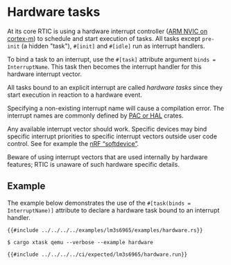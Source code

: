 # Hardware tasks

At its core RTIC is using a hardware interrupt controller ([ARM NVIC on cortex-m][NVIC]) to schedule and start execution of tasks. All tasks except `pre-init` (a hidden "task"), `#[init]` and `#[idle]` run as interrupt handlers.

To bind a task to an interrupt, use the `#[task]` attribute argument `binds = InterruptName`. This task then becomes the interrupt handler for this hardware interrupt vector.

All tasks bound to an explicit interrupt are called _hardware tasks_ since they start execution in reaction to a hardware event.

Specifying a non-existing interrupt name will cause a compilation error. The interrupt names are commonly defined by [PAC or HAL][pacorhal] crates.

Any available interrupt vector should work. Specific devices may bind specific interrupt priorities to specific interrupt vectors outside user code control. See for example the [nRF “softdevice”](https://github.com/rtic-rs/rtic/issues/434).

Beware of using interrupt vectors that are used internally by hardware features; RTIC is unaware of such hardware specific details.

[pacorhal]: https://docs.rust-embedded.org/book/start/registers.html
[NVIC]: https://developer.arm.com/documentation/100166/0001/Nested-Vectored-Interrupt-Controller/NVIC-functional-description/NVIC-interrupts

## Example

The example below demonstrates the use of the `#[task(binds = InterruptName)]` attribute to declare a hardware task bound to an interrupt handler.

```rust,noplayground
{{#include ../../../../examples/lm3s6965/examples/hardware.rs}}
```

```console
$ cargo xtask qemu --verbose --example hardware
```

```console
{{#include ../../../../ci/expected/lm3s6965/hardware.run}}
```
